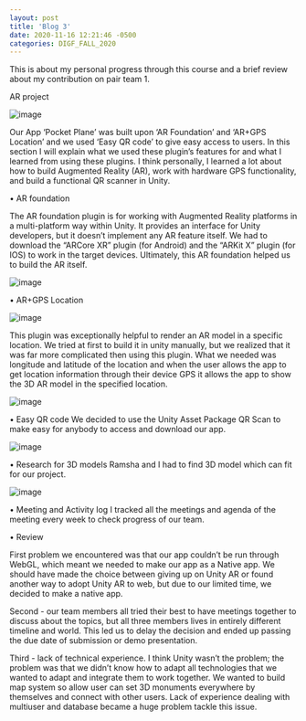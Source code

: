 ```yaml
---
layout: post
title: 'Blog 3'
date: 2020-11-16 12:21:46 -0500
categories: DIGF_FALL_2020
---
```


This is about my personal progress through this course and a brief review about my contribution on pair team 1.

AR project

![image](/MonkyBlog.github.io/assets/images/pocketpalne_homepage.jpg)

Our App ‘Pocket Plane’ was built upon ‘AR Foundation’ and ‘AR+GPS Location’ and we used ‘Easy QR code’ to give easy access to users. In this section I will explain what we used these plugin’s features for and what I learned from using these plugins. I think personally, I learned a lot about how to build Augmented Reality (AR), work with hardware GPS functionality, and build a functional QR scanner in Unity.

• AR foundation

The AR foundation plugin is for working with Augmented Reality platforms in a multi-platform way within Unity. It provides an interface for Unity developers, but it doesn’t implement any AR feature itself. We had to download the “ARCore XR” plugin (for Android) and the “ARKit X” plugin (for IOS) to work in the target devices. Ultimately, this AR foundation helped us to build the AR itself.

![image](/MonkyBlog.github.io/assets/images/pocketpalne_ARFoundation.jpg)

• AR+GPS Location

![image](/MonkyBlog.github.io/assets/images/pocketpalne_ARGPSLocation.jpg)

This plugin was exceptionally helpful to render an AR model in a specific location. We tried at first to build it in unity manually, but we realized that it was far more complicated then using this plugin. What we needed was longitude and latitude of the location and when the user allows the app to get location information through their device GPS it allows the app to show the 3D AR model in the specified location.

![image](/MonkyBlog.github.io/assets/images/pocketpalne_Location.jpg)

• Easy QR code
We decided to use the Unity Asset Package QR Scan to make easy for anybody to access and download our app.

![image](/MonkyBlog.github.io/assets/images/pocketpalne_easyqr.jpg)

• Research for 3D models
Ramsha and I had to find 3D model which can fit for our project.

![image](/MonkyBlog.github.io/assets/images/pocketpalne_3dStatue.jpg)

• Meeting and Activity log
I tracked all the meetings and agenda of the meeting every week to check progress of our team.

• Review

First problem we encountered was that our app couldn’t be run through WebGL, which meant we needed to make our app as a Native app. We should have made the choice between giving up on Unity AR or found another way to adopt Unity AR to web, but due to our limited time, we decided to make a native app.

Second - our team members all tried their best to have meetings together to discuss about the topics, but all three members lives in entirely different timeline and world. This led us to delay the decision and ended up passing the due date of submission or demo presentation.

Third - lack of technical experience. I think Unity wasn’t the problem; the problem was that we didn’t know how to adapt all technologies that we wanted to adapt and integrate them to work together. We wanted to build map system so allow user can set 3D monuments everywhere by themselves and connect with other users. Lack of experience dealing with multiuser and database became a huge problem tackle this issue.
